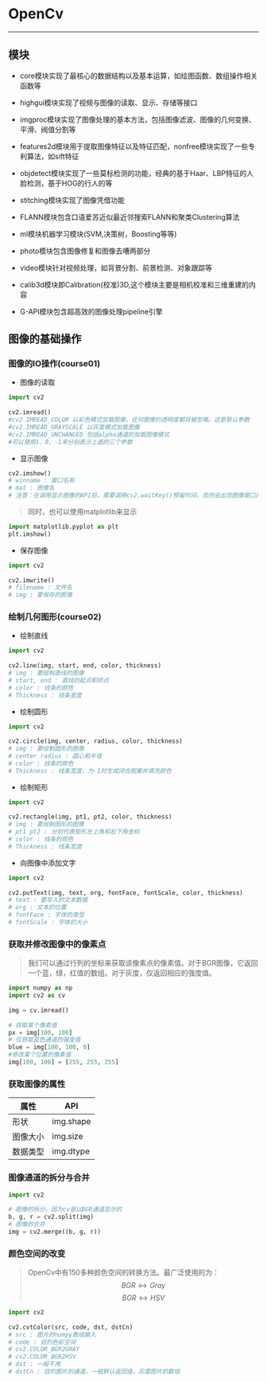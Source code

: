 # OpenCv    
  
---    
## 模块    
- core模块实现了最核心的数据结构以及基本运算，如绘图函数、数组操作相关函数等  
- highgui模块实现了视频与图像的读取、显示、存储等接口  
- imgproc模块实现了图像处理的基本方法，包括图像滤波、图像的几何变换、平滑、阀值分割等  
  
- features2d模块用于提取图像特征以及特征匹配，nonfree模块实现了一些专利算法，如sift特征  
- objdetect模块实现了一些莫标检测的功能，经典的基于Haar、LBP特征的人脸检测，基于HOG的行人的等  
- stitching模块实现了图像凭借功能  
- FLANN模块包含口语爱苏近似最近邻搜索FLANN和聚类Clustering算法  
- ml模块机器学习模块(SVM,决策树，Boosting等等)  
- photo模块包含图像修复和图像去嘈两部分  
- video模块针对视频处理，如背景分割、前景检测、对象跟踪等  
- calib3d模块即Calibration(校准)3D,这个模块主要是相机校准和三维重建的内容  
- G-API模块包含超高效的图像处理pipeline引擎    
  
## 图像的基础操作    
### 图像的IO操作(course01)  
  
- 图像的读取  
  
```python  
import cv2  
  
cv2.imread()  
#cv2.IMREAD_COLOR 以彩色模式加载图像，任何图像的透明度都将被忽略。这是默认参数  
#cv2.IMREAD_GRAYSCALE 以灰度模式加载图像  
#cv2.IMREAD_UNCHANGED 包括alpha通道的加载图像模式  
#可以使用1、0、-1来分别表示上面的三个参数  
```  
  
- 显示图像  
```python  
cv2.imshow()  
# winname : 窗口名称  
# mat : 图像名  
# 注意：在调用显示图像的API后，需要调用cv2.waitKey()预留时间，否则会出现图像窗口闪退的情况  
```  
> 同时，也可以使用matplotlib来显示  
  
```python  
import matplotlib.pyplot as plt  
plt.imshow()  
```  
  
- 保存图像  
  
```python  
import cv2  
  
cv2.imwrite()  
# filename : 文件名  
# img : 要保存的图像  
```  
  
### 绘制几何图形(course02)  
  
- 绘制直线  
  
```python  
import cv2  
  
cv2.line(img, start, end, color, thickness)  
# img : 要绘制直线的图像  
# start, end : 直线的起点和终点  
# color : 线条的颜色  
# Thickness : 线条宽度  
```    
- 绘制圆形  
  
```python  
import cv2  
  
cv2.circle(img, center, radius, color, thickness)  
# img : 要绘制圆形的图像  
# center radius : 圆心和半径  
# color : 线条的颜色  
# Thickness : 线条宽度，为-1时生成闭合图案并填充颜色  
```  
  
- 绘制矩形  
  
```python  
import cv2  
  
cv2.rectangle(img, pt1, pt2, color, thickness)  
# img : 要绘制图形的图像  
# pt1 pt2 : 分别代表矩形左上角和右下角坐标  
# color : 线条的颜色  
# Thickness : 线条宽度  
```  
  
- 向图像中添加文字  
  
```python  
import cv2  
  
cv2.putText(img, text, org, fontFace, fontScale, color, thickness)  
# text : 要写入的文本数据  
# org : 文本的位置  
# fontFace : 字体的类型  
# fontScale : 字体的大小  
```  
  
### 获取并修改图像中的像素点  
> 我们可以通过行列的坐标来获取该像素点的像素值。对于BGR图像，它返回一个蓝，绿，红值的数组。对于灰度，仅返回相应的强度值。  
  
```python  
import numpy as np  
import cv2 as cv  
  
img = cv.imread()  
  
# 获取某个像素值  
px = img[100, 100]  
# 仅获取蓝色通道的强度值  
blue = img[100, 100, 0]  
#修改某个位置的像素值  
img[100, 100] = [255, 255, 255]  
```  
  
### 获取图像的属性  
| 属性 | API |
| --- | --- |
| 形状 | img.shape |   
| 图像大小 | img.size |   
| 数据类型 | img.dtype |  
  
### 图像通道的拆分与合并  
  
```python  
import cv2  
  
# 图像的拆分，因为cv是以BGR通道显示的  
b, g, r = cv2.split(img)  
# 图像的合并  
img = cv2.merge((b, g, r))  
```  
  
### 颜色空间的改变  
> OpenCv中有150多种颜色空间的转换方法。最广泛使用的为：
> $$ BGR \leftrightarrow Gray $$
> $$ BGR \leftrightarrow HSV $$
  
```python  
import cv2  
  
cv2.cvtColor(src, code, dst, dstCn)  
# src : 图片的numpy数组输入  
# code : 目的色彩空间  
# cv2.COLOR_BGR2GRAY  
# cv2.COLOR_BGR2HSV  
# dst : 一般不用  
# dstCn : 目的图片的通道，一般默认返回值，灰度图片的数组  
```